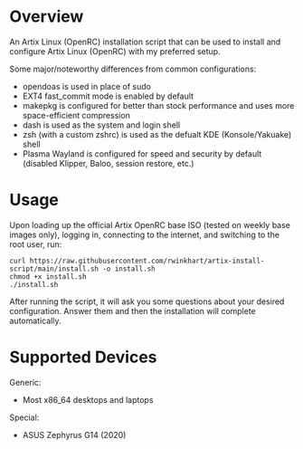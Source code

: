 # Overview
An Artix Linux (OpenRC) installation script that can be used to install and configure Artix Linux (OpenRC) with my preferred setup.

Some major/noteworthy differences from common configurations:

- opendoas is used in place of sudo
- EXT4 fast_commit mode is enabled by default
- makepkg is configured for better than stock performance and uses more space-efficient compression
- dash is used as the system and login shell
- zsh (with a custom zshrc) is used as the defualt KDE (Konsole/Yakuake) shell
- Plasma Wayland is configured for speed and security by default (disabled Klipper, Baloo, session restore, etc.)

# Usage
Upon loading up the official Artix OpenRC base ISO (tested on weekly base images only), logging in, connecting to the internet, and switching to the root user, run:

```
curl https://raw.githubusercontent.com/rwinkhart/artix-install-script/main/install.sh -o install.sh
chmod +x install.sh
./install.sh
```

After running the script, it will ask you some questions about your desired configuration. Answer them and then the installation will complete automatically.

# Supported Devices
Generic:

- Most x86_64 desktops and laptops

Special:

- ASUS Zephyrus G14 (2020)
